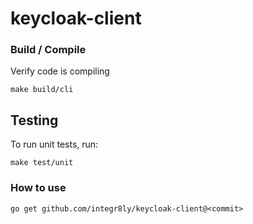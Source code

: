 # keycloak-client

### Build / Compile

Verify code is compiling

```
make build/cli
```

## Testing

To run unit tests, run:

```
make test/unit
```

### How to use

```
go get github.com/integr8ly/keycloak-client@<commit>
```